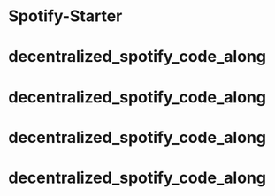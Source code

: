 # Spotify-Starter
# decentralized_spotify_code_along
# decentralized_spotify_code_along
# decentralized_spotify_code_along
# decentralized_spotify_code_along

